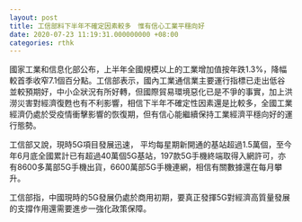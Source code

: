 ```yaml
---
layout: post
title: 工信部料下半年不確定因素較多　惟有信心工業平穩向好
date: 2020-07-23 11:19:31.000000000 +08:00
categories: rthk
---
```


國家工業和信息化部公布，上半年全國規模以上的工業增加值按年跌1.3%，降幅較首季收窄7.1個百分點。工信部表示，國內工業通信業主要運行指標已走出低谷並較預期好，中小企狀況有所好轉，但國際貿易環境惡化已是不爭的事實，加上洪澇災害對經濟復甦也有不利影響，相信下半年不確定性因素還是比較多，全國工業經濟仍處於受疫情衝擊影響的恢復期，但有信心能繼續保持工業經濟平穩向好的運行態勢。

工信部又說，現時5G項目發展迅速， 平均每星期新開通的基站超過1.5萬個，至今年6月底全國累計已有超過40萬個5G基站，197款5G手機終端取得入網許可，亦有8600多萬部5G手機出貨，6600萬部5G手機連網，相信有關數據還在每月攀升。

工信部指，中國現時的5G發展仍處於商用初期，要真正發揮5G對經濟高質量發展的支撐作用還需要進步一強化政策保障。

